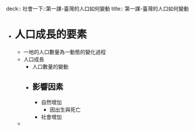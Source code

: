 deck:: 社會一下::第一課-臺灣的人口如何變動
title:: 第一課-臺灣的人口如何變動

- # 人口成長的要素
	- 一地的人口數量為一動態的變化過程
	- 人口成長
		- 人口數量的變動
		- ## 影響因素
			- 自然增加
				- 因出生與死亡
			- 社會增加
	-